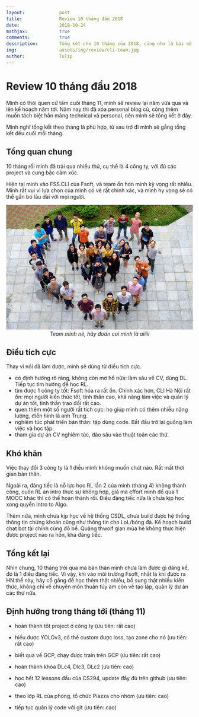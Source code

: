 ```yaml
---
layout:             post
title:              Review 10 tháng đầu 2018
date:               2018-10-24
mathjax:            true
comments:           true
description:        Tổng kết cho 10 tháng của 2018, cũng như là bài mở đầu cho các review hàng tháng của mình
img:                assets/img/review/cli-team.jpg
author:             Tulip
---
```


# Review 10 tháng đầu 2018

Mình có thói quen cứ tầm cuối tháng 11, mình sẽ review lại năm vừa qua và lên kế hoạch năm tới. Năm nay thì đã xóa personal blog cũ, cộng thêm muốn tách biệt hẳn mảng technical và personal, nên mình sẽ tổng kết ở đây.

Mình nghĩ tổng kết theo tháng là phù hợp, từ sau trở đi mình sẽ gắng tổng kết đều cuối mỗi tháng.

## Tổng quan chung

10 tháng rồi mình đã trải qua nhiều thứ, cụ thể là 4 công ty, với đủ các project và cung bậc cảm xúc.

Hiện tại mình vào FSS.CLI của Fsoft, và team ổn hơn mình kỳ vọng rất nhiều. Mình rất vui vì lựa chọn của mình có vẻ rất chính xác, và mình hy vọng sẽ có thể gắn bó lâu dài với mọi người.


<p align="center">
  <img src="../assets/img/review/cli-team.jpg"><br>
  <i>Team mình nè, hãy đoán coi mình là aiiiii</i>
</p>


## Điều tích cực

Thay vì nói đã làm được, mình sẽ dùng từ điều tích cực. 

+ có định hướng rõ ràng, không còn mơ hồ nữa: làm sâu về CV, dùng DL. Tiếp tục tìm hướng để học RL.
+ tìm được 1 công ty tốt: Fsoft hóa ra rất ổn. Chính xác hơn, CLI Hà Nội rất ổn: mọi người kiến thức tốt, tinh thần cao, khả năng làm việc và quản lý dự án tốt, tinh thần trao đổi rất cao.
+ quen thêm một số người rất tích cực: họ giúp mình có thêm nhiều năng lượng, điển hình là anh Trung.
+ nghiêm túc phát triển bản thân: tập dùng code. Bắt đầu trở lại guồng làm việc và học tập.
+ tham gia dự án CV nghiêm túc, đào sâu vào thuật toán các thứ.


## Khó khăn

Việc thay đổi 3 công ty là 1 điều mình không muốn chút nào. Rất mất thời gian bản thân.

Ngoài ra, đáng tiếc là nỗ lực học RL lần 2 của mình (tháng 4) không thành công, cuốn RL an intro thực sự không hợp, giá mà effort mình đổ qua 1 MOOC khác thì có thể hoàn thành rồi. Điều đáng tiếc nữa là chưa kịp học xong quyển Intro to Algo.

Thêm nữa, mình chưa kịp học về hệ thống CSDL, chưa build được hệ thống thông tin chứng khoán cũng như thông tin cho LoL/bóng đá. Kế hoạch build chat bot tài chính cũng đổ bể. Quãng thwoif gian mùa hè không thực hiện được project nào ra hồn, khá đáng tiếc.

## Tổng kết lại

Nhìn chung, 10 tháng trôi qua mà bản thân mình chưa làm được gì đáng kể, đó là 1 điều đáng tiếc. Vì vậy, khi vào môi trường Fsoft, nhất là khi được ra HN thế này, hãy cố gắng để học thêm thật nhiều, bổ sung thật nhiều kiến thức, không chỉ về chuyên môn thuần túy àm còn về tạo lập, quản lý dự án các thứ nữa.

## Định hướng trong tháng tới (tháng 11)

- hoàn thành tốt project ở công ty (ưu tiên: rất cao)
- hiểu được YOLOv3, có thể custom được loss, tạo zone cho nó (ưu tiên: rất cao)
- biết qua về GCP, chạy được train trên GCP (ưu tiên: rất cao)

- hoàn thành khóa DLc4, Dlc3, DLc2 (ưu tiên: cao)
- học hết 12 lessons đầu của CS294, update đầy đủ trên github (ưu tiên: cao)
- theo lớp RL của phòng, tổ chức Piazza cho nhóm (ưu tiên: cao)

- tiếp tục quản lý code với git (ưu tiên: cao)